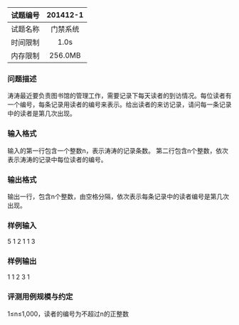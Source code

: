 | 试题编号  | 201412-1 |
| :---: | :---:    |
| 试题名称  | 门禁系统     |
| 时间限制  | 1.0s     |
| 内存限制  | 256.0MB  |


### 问题描述

涛涛最近要负责图书馆的管理工作，需要记录下每天读者的到访情况。每位读者有一个编号，每条记录用读者的编号来表示。给出读者的来访记录，请问每一条记录中的读者是第几次出现。

### 输入格式

输入的第一行包含一个整数n，表示涛涛的记录条数。
第二行包含n个整数，依次表示涛涛的记录中每位读者的编号。

### 输出格式

输出一行，包含n个整数，由空格分隔，依次表示每条记录中的读者编号是第几次出现。

### 样例输入

5
1 2 1 1 3

### 样例输出

1 1 2 3 1

### 评测用例规模与约定

1≤n≤1,000，读者的编号为不超过n的正整数